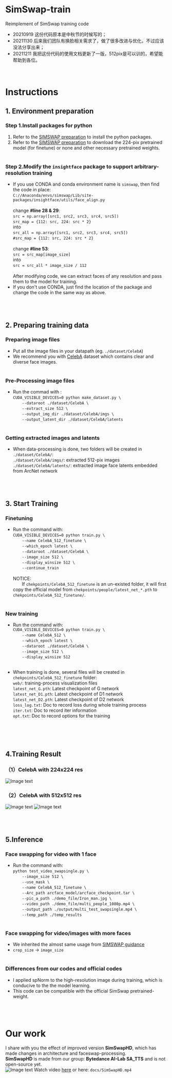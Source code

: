 # SimSwap-train
Reimplement of SimSwap training code<br />
- 20210919 这份代码原本是中秋节的时候写的；<br />
- 20211130 后来我们团队有换脸相关需求了，做了很多改进与优化，不过应该没法分享出来；<br />
- 20211211 我把这份代码的使用文档更新了一版，512pix是可以训的，希望能帮助到各位。<br /><br /><br />

# Instructions
## 1. Environment preparation
### Step 1.Install packages for python
1) Refer to the [SIMSWAP preparation](https://github.com/neuralchen/SimSwap/blob/main/docs/guidance/preparation.md) to install the python packages.<br />
2) Refer to the [SIMSWAP preparation](https://github.com/neuralchen/SimSwap/blob/main/docs/guidance/preparation.md) to download the 224-pix pretrained model (for finetune) or none and other necessary pretrained weights.<br /><br />
### Step 2.Modify the ```insightface``` package to support arbitrary-resolution training
- If you use CONDA and conda environment name is ```simswap```, then find the code in place: <br />
 `C://Anaconda/envs/simswap/Lib/site-packages/insightface/utils/face_align.py`<br /><br />
change <b>#line 28 & 29</b>:<br />
`src = np.array([src1, src2, src3, src4, src5])`<br />
`src_map = {112: src, 224: src * 2}`<br />
into<br />
`src_all = np.array([src1, src2, src3, src4, src5])`<br />
`#src_map = {112: src, 224: src * 2}`<br /><br />
change <b>#line 53</b>:<br />
`src = src_map[image_size]`<br />
into<br />
`src = src_all * image_size / 112`<br /><br />
After modifying code, we can extract faces of any resolution and pass them to the model for training. <br />
- If you don't use CONDA, just find the location of the package and change the code in the same way as above.<br /><br /><br /><br />



## 2. Preparing training data
### Preparing image files
- Put all the image files in your datapath (eg. `./dataset/CelebA`)<br />
- We recommend you with [CelebA](http://mmlab.ie.cuhk.edu.hk/projects/CelebA.html) dataset which contains clear and diverse face images.<br /><br />
### Pre-Processing image files
- Run the commad with :<br />
`CUDA_VISIBLE_DEVICES=0 python make_dataset.py \`<br />
&emsp;&emsp;`--dataroot ./dataset/CelebA \`<br />
&emsp;&emsp;`--extract_size 512 \`<br />
&emsp;&emsp;`--output_img_dir ./dataset/CelebA/imgs \`<br />
&emsp;&emsp;`--output_latent_dir ./dataset/CelebA/latents`<br /><br />
### Getting extracted images and latents
- When data-processing is done, two folders will be created in `./dataset/CelebA/`:<br />
`./dataset/CelebA/imgs/`: extracted 512-pix images<br />
`./dataset/CelebA/latents/`: extracted image face latents embedded from ArcNet network<br /><br /><br /><br />

## 3. Start Training
### Finetuning
- Run the command with:<br />
`CUDA_VISIBLE_DEVICES=0 python train.py \`<br />
&emsp;&emsp;`--name CelebA_512_finetune \`<br />
&emsp;&emsp;`--which_epoch latest \`<br />
&emsp;&emsp;`--dataroot ./dataset/CelebA \`<br />
&emsp;&emsp;`--image_size 512 \`<br />
&emsp;&emsp;`--display_winsize 512 \`<br />
&emsp;&emsp;`--continue_train`<br /><br />
NOTICE:<br />
&emsp;&emsp;If `chekpoints/CelebA_512_finetune` is an un-existed folder, it will first copy the official model from `chekpoints/people/latest_net_*.pth` to `chekpoints/CelebA_512_finetune/`.<br /><br />

### New training
- Run the command with:<br />
`CUDA_VISIBLE_DEVICES=0 python train.py \`<br />
&emsp;&emsp;`--name CelebA_512 \`<br />
&emsp;&emsp;`--which_epoch latest \`<br />
&emsp;&emsp;`--dataroot ./dataset/CelebA \`<br />
&emsp;&emsp;`--image_size 512 \`<br />
&emsp;&emsp;`--display_winsize 512`<br /><br />

- When training is done, several files will be created in `chekpoints/CelebA_512_finetune` folder:<br />
`web/`: training-process visualization files<br />
`latest_net_G.pth`: Latest checkpoint of G network<br />
`latest_net_D1.pth`: Latest checkpoint of D1 network<br />
`latest_net_D2.pth`: Latest checkpoint of D2 network<br />
`loss_log.txt`: Doc to record loss during whole training process<br />
`iter.txt`: Doc to record iter information<br />
`opt.txt`: Doc to record options for the training<br />
<br /><br /><br /><br />


## 4.Training Result
### （1）CelebA with 224x224 res
![Image text](https://github.com/a312863063/SimSwap-train/blob/main/docs/img/train_celeba_224.png)

### （2）CelebA with 512x512 res
![Image text](https://github.com/a312863063/SimSwap-train/blob/main/docs/img/train_celeba_512_1.png)
![Image text](https://github.com/a312863063/SimSwap-train/blob/main/docs/img/train_celeba_512_2.png)
<br /><br /><br /><br />

## 5.Inference
### Face swapping for video with 1 face
- Run the command with:<br />
`python test_video_swapsingle.py \`<br />
&emsp;&emsp;`--image_size 512 \`<br />
&emsp;&emsp;`--use_mask \`<br />
&emsp;&emsp;`--name CelebA_512_finetune \`<br />
&emsp;&emsp;`--Arc_path arcface_model/arcface_checkpoint.tar \`<br />
&emsp;&emsp;`--pic_a_path ./demo_file/Iron_man.jpg \`<br />
&emsp;&emsp;`--video_path ./demo_file/multi_people_1080p.mp4 \`<br />
&emsp;&emsp;`--output_path ./output/multi_test_swapsingle.mp4 \`<br />
&emsp;&emsp;`--temp_path ./temp_results `<br /><br />

### Face swapping for video/images with more faces
- We inherited the almost same usage from [SIMSWAP guidance](https://github.com/neuralchen/SimSwap/blob/main/docs/guidance/usage.md)<br />
- `crop_size` -> `image_size`<br /><br />

### Differences from our codes and official codes
- I applied spNorm to the high-resolution image during training, which is conducive to the the model learning.<br />
- This code can be compatible with the official SimSwap pretrained-weight.<br />
<br /><br /><br />

# Our work
I share with you the effect of improved version <b>SimSwapHD</b>, which has made changes in architecture and faceswap-processing.<br />
<b>SimSwapHD</b> is made from our group: <b>Bytedance AI-Lab SA_TTS</b> and is not open-source yet.<br />
![Image text](https://github.com/a312863063/SimSwap-train/blob/main/docs/img/apply_example.jpg)
Watch video [here](https://www.youtube.com/watch?v=-xK4jz42yMs) or here: ```docs/SimSwapHD.mp4```<br /><br />


